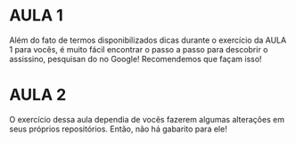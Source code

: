 # AULA 1

Além do fato de termos disponibilizados dicas durante o exercício da AULA 1 para vocês,
é muito fácil encontrar o passo a passo para descobrir o assissino, pesquisan do no
Google! Recomendemos que façam isso!

# AULA 2

O exercício dessa aula dependia de vocês fazerem algumas alterações em seus próprios
repositórios. Então, não há gabarito para ele!
